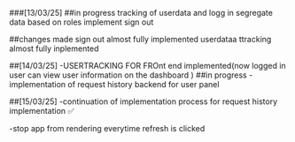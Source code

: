 ###[13/03/25]
##in progress
tracking of userdata and logg in
segregate data based on roles
implement sign out

##changes made
sign out almost fully implemented
userdataa ttracking almost fully inplemented

##[14/03/25]
-USERTRACKING FOR FROnt end implemented(now logged in user can view user information on the dashboard  )
##in progress
-implementation of request history backend for user panel 

##[15/03/25]
-continuation of implementation process for request history implementation ✅

-stop app from rendering everytime refresh is clicked

